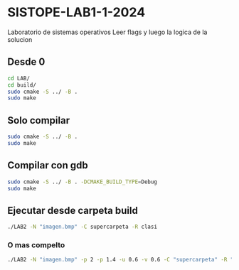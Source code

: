 # SISTOPE-LAB1-1-2024
Laboratorio de sistemas operativos
Leer flags y luego la logica de la solucion

## Desde 0
```bash
cd LAB/
cd build/
sudo cmake -S ../ -B .
sudo make
```
## Solo compilar
```bash
sudo cmake -S ../ -B .
sudo make
```

## Compilar con gdb
```bash
sudo cmake -S ../ -B . -DCMAKE_BUILD_TYPE=Debug
sudo make
```

## Ejecutar desde carpeta build
```bash
./LAB2 -N "imagen.bmp" -C supercarpeta -R clasi
```
### O mas compelto
```bash
./LAB2 -N "imagen.bmp" -p 2 -p 1.4 -u 0.6 -v 0.6 -C "supercarpeta" -R "clasi"
```